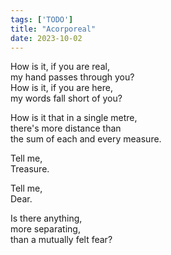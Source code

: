```yaml
---
tags: ['TODO']
title: "Acorporeal"
date: 2023-10-02
---
```


How is it, if you are real,  
my hand passes through you?  
How is it, if you are here,  
my words fall short of you?

How is it that in a single metre,  
there's more distance than  
the sum of each and every measure.

Tell me,  
Treasure.

Tell me,  
Dear.

Is there anything,  
more separating,  
than a mutually felt fear?
